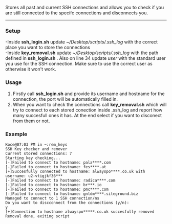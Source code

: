 Stores all past and current SSH connections and allows you to check if you are still connected to the specifc connections and disconnects you.

---
### Setup
-Inside **ssh_login.sh** update *~/Desktop/scripts/.ssh_log* with the correct place you want to store the connections<br>
-Inside **key_removal.sh** update *~/Desktop/scripts/.ssh_log* with the path defined in **ssh_login.sh** . Also on line 34 update *user* with the standard user you use for the SSH connection. Make sure to use the correct user as otherwise it won't work.

### Usage
1. Firstly call **ssh_login.sh** and provide its username and hostname for the connection, the port will be automatically filled in.
2. When you want to check the connections call **key_removal.sh** which will try to connect to each stored conection inside .ssh_log and report how many succesfull ones it has. At the end select if you want to disconect from them or not.

### Example
```
Koce@07:03 PM in ~:rem_keys 
SSH Key checker and remover
Current stored connections: 7
Starting key checking...
[-]Failed to connect to hostname: pala****.com
[-]Failed to connect to hostname: fes****.at
[+]Succesfully connected to hostname: alwayspo****.co.uk with username: u2-vtigjkf36***
[-]Failed to connect to hostname: radica****.com
[-]Failed to connect to hostname: br***.io
[-]Failed to connect to hostname: pmc****.com
[-]Failed to connect to hostname: gnldm****.siteground.biz
Managed to connect to 1 SSH connection/ns
Do you want to discconnect from the connections (y/n):
y
[+]Connection to hostname alwayspo*****.co.uk succesfully removed
Removal done, exiting script
```